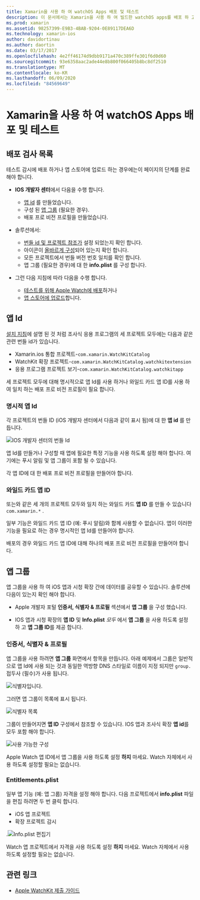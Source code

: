 ```yaml
---
title: Xamarin을 사용 하 여 watchOS Apps 배포 및 테스트
description: 이 문서에서는 Xamarin을 사용 하 여 빌드한 watchOS apps를 배포 하 고 테스트 하는 방법을 설명 합니다. 배포 검사 목록을 제공 하 고, 명시적 및 와일드 카드 앱 Id에 대해 설명 하 고, 앱 그룹을 살펴봅니다.
ms.prod: xamarin
ms.assetid: 98257399-E9B3-4BAB-9204-0E89117DEA6D
ms.technology: xamarin-ios
author: davidortinau
ms.author: daortin
ms.date: 03/17/2017
ms.openlocfilehash: 4e2ff46174d9dbb9171a470c389ffe301f6d0d60
ms.sourcegitcommit: 93e6358aac2ade44e8b800f066405b8bc8df2510
ms.translationtype: MT
ms.contentlocale: ko-KR
ms.lasthandoff: 06/09/2020
ms.locfileid: "84569649"
---
```

# <a name="deploying-and-testing-watchos-apps-with-xamarin"></a>Xamarin을 사용 하 여 watchOS Apps 배포 및 테스트

## <a name="deployment-checklist"></a>배포 검사 목록

테스트 감시에 배포 하거나 앱 스토어에 업로드 하는 경우에는이 페이지의 단계를 완료 해야 합니다.

- **IOS 개발자 센터**에서 다음을 수행 합니다.
  - [앱 id](#App_IDs) 를 만들었습니다.
  - 구성 된 [앱 그룹](#App_Groups) (필요한 경우).
  - 배포 프로 비전 프로필을 만들었습니다.

- 솔루션에서:

  - [번들 id 및 프로젝트 참조가](~/ios/watchos/get-started/installation.md) 설정 되었는지 확인 합니다.
  - 아이콘이 [올바르게 구성](~/ios/watchos/app-fundamentals/icons.md)되어 있는지 확인 합니다.
  - 모든 프로젝트에서 번들 버전 번호 일치를 확인 합니다.
  - 앱 그룹 (필요한 경우)에 대 한 **info.plist** 를 구성 합니다.

- 그런 다음 지침에 따라 다음을 수행 합니다.
  - [테스트를 위해 Apple Watch에 배포](~/ios/watchos/deploy-test/device.md)하거나
  - [앱 스토어에 업로드](~/ios/watchos/deploy-test/appstore.md)합니다.

<a name="App_IDs"></a>

## <a name="app-ids"></a>앱 Id

[설치 지침](~/ios/watchos/get-started/installation.md)에 설명 된 것 처럼 조사식 응용 프로그램의 세 프로젝트 모두에는 다음과 같은 관련 번들 id가 있습니다.

- Xamarin.ios 통합 프로젝트-`com.xamarin.WatchKitCatalog`
- WatchKit 확장 프로젝트-`com.xamarin.WatchKitCatalog.watchkitextension`
- 응용 프로그램 프로젝트 보기-`com.xamarin.WatchKitCatalog.watchkitapp`

세 프로젝트 모두에 대해 명시적으로 앱 Id를 사용 하거나 와일드 카드 앱 ID를 사용 하 여 일치 하는 배포 프로 비전 프로필이 필요 합니다.

### <a name="explicit-app-ids"></a>명시적 앱 Id

각 프로젝트의 번들 ID (iOS 개발자 센터에서 다음과 같이 표시 됨)에 대 한 **앱 id** 를 만듭니다.

![IOS 개발자 센터의 번들 Id](images/appids-specific-sml.png)

앱 Id를 만들거나 구성할 때 앱에 필요한 특정 기능을 사용 하도록 설정 해야 합니다. 여기에는 푸시 알림 및 앱 그룹이 포함 될 수 있습니다.

각 앱 ID에 대 한 배포 프로 비전 프로필을 만들어야 합니다.

### <a name="wildcard-app-id"></a>와일드 카드 앱 ID

또는와 같은 세 개의 프로젝트 모두와 일치 하는 와일드 카드 **앱 ID** 를 만들 수 있습니다 `com.xamarin.*` .

일부 기능은 와일드 카드 앱 ID (예: 푸시 알림)와 함께 사용할 수 없습니다. 앱이 이러한 기능을 필요로 하는 경우 명시적인 앱 Id를 만들어야 합니다.

배포의 경우 와일드 카드 앱 ID에 대해 하나의 배포 프로 비전 프로필을 만들어야 합니다.

<a name="App_Groups"></a>

## <a name="app-groups"></a>앱 그룹

앱 그룹을 사용 하 여 iOS 앱과 시청 확장 간에 데이터를 공유할 수 있습니다. 솔루션에 다음이 있는지 확인 해야 합니다.

- Apple 개발자 포털 **인증서, 식별자 & 프로필** 섹션에서 **앱 그룹** 을 구성 했습니다.

- IOS 앱과 시청 확장의 **앱 ID** 및 **Info.plist** *모두* 에서 **앱 그룹** 을 사용 하도록 설정 하 고 **앱 그룹 ID**를 제공 합니다.

### <a name="certificates-identifiers--profiles"></a>인증서, 식별자 & 프로필

앱 그룹을 사용 하려면 **앱 그룹** 화면에서 항목을 만듭니다. 아래 예제에서 그룹은 일반적으로 앱 Id에 사용 되는 것과 동일한 역방향 DNS 스타일로 이름이 지정 되지만 `group.` 접두사 (필수)가 사용 됩니다.

![식별자입니다.](images/appgroups-new-sml.png)

그러면 앱 그룹이 목록에 표시 됩니다.

![식별자 목록](images/appgroups-setup-sml.png)

그룹이 만들어지면 **앱 ID** 구성에서 참조할 수 있습니다. IOS 앱과 조사식 확장 **앱 id**를 모두 포함 해야 합니다.

![사용 가능한 구성](images/appgroups-sml.png)

Apple Watch 앱 ID에서 앱 그룹을 사용 하도록 설정 **하지** 마세요. Watch 자체에서 사용 하도록 설정할 필요는 없습니다.

### <a name="entitlementsplist"></a>Entitlements.plist

일부 앱 기능 (예: 앱 그룹) 자격을 설정 해야 합니다.
다음 프로젝트에서 **info.plist** 파일을 편집 하려면 두 번 클릭 합니다.

- iOS 앱 프로젝트
- 확장 프로젝트 감시

.![Info.plist 편집기](images/entitlements-plist-sml.png)

Watch 앱 프로젝트에서 자격을 사용 하도록 설정 **하지** 마세요. Watch 자체에서 사용 하도록 설정할 필요는 없습니다.

## <a name="related-links"></a>관련 링크

- [Apple WatchKit 제출 가이드](https://developer.apple.com/app-store/watch/)
